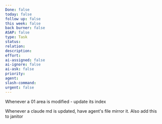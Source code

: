 ```yaml
---
Done: false
today: false
follow up: false
this week: false
back burner: false
ASAP: false
type: Task
status:
relation:
description:
effort:
ai-assigned: false
ai-ignore: false
ai-ask: false
priority:
agent:
slash-command:
urgent: false
---
```

Whenever a 01 area is modified - update its index

Whenever a claude md is updated, have agent's file mirror it. Also add this to janitor

